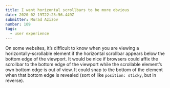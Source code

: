 ```yaml
---
title: I want horizontal scrollbars to be more obvious
date: 2020-02-19T22:25:56.449Z
submitter: Murad Azizov
number: 109
tags:
  - user experience
---
```

On some websites, it’s difficult to know when you are viewing a horizontally-scrollable element if the horizontal scrollbar appears below the bottom edge of the viewport. It would be nice if browsers could affix the scrollbar to the bottom edge of the viewport while the scrollable element’s own bottom edge is out of view. It could snap to the bottom of the element when that bottom edge is revealed (sort of like `position: sticky`, but in reverse).
